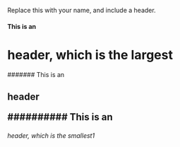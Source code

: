 Replace this with your name, and include a header.
#### This is an <h1> header, which is the largest

####### This is an <h2> header

########## This is an <h6> header, which is the smallest1
